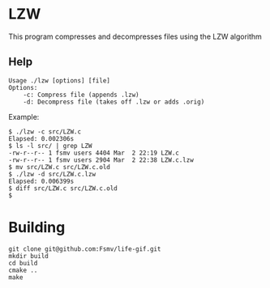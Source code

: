 LZW
=======

This program compresses and decompresses files using the LZW algorithm

Help
------

    Usage ./lzw [options] [file]
    Options:
        -c: Compress file (appends .lzw)
        -d: Decompress file (takes off .lzw or adds .orig)

Example:
```shell
$ ./lzw -c src/LZW.c
Elapsed: 0.002306s
$ ls -l src/ | grep LZW
-rw-r--r-- 1 fsmv users 4404 Mar  2 22:19 LZW.c
-rw-r--r-- 1 fsmv users 2904 Mar  2 22:38 LZW.c.lzw
$ mv src/LZW.c src/LZW.c.old
$ ./lzw -d src/LZW.c.lzw
Elapsed: 0.006399s
$ diff src/LZW.c src/LZW.c.old
$
```

Building
========

```shell
git clone git@github.com:Fsmv/life-gif.git
mkdir build
cd build
cmake ..
make
```
